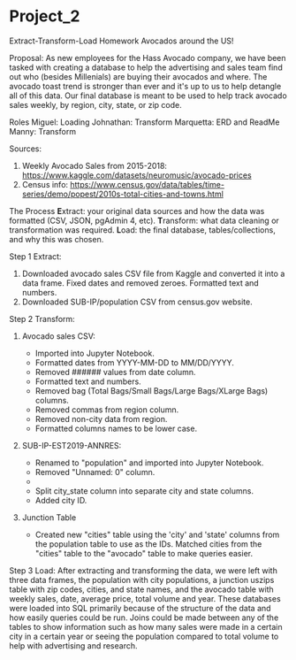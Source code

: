 # Project_2
Extract-Transform-Load Homework
Avocados around the US!

Proposal: As new employees for the Hass Avocado company, we have been tasked with creating a database to help the advertising and sales team find out who (besides Millenials) are buying their avocados and where. The avocado toast trend is stronger than ever and it's up to us to help detangle all of this data. Our final database is meant to be used to help track avocado sales weekly, by region, city, state, or zip code.

Roles
Miguel: Loading
Johnathan: Transform
Marquetta: ERD and ReadMe
Manny: Transform


Sources:
1. Weekly Avocado Sales from 2015-2018: https://www.kaggle.com/datasets/neuromusic/avocado-prices
2. Census info: https://www.census.gov/data/tables/time-series/demo/popest/2010s-total-cities-and-towns.html 

The Process
**E**xtract: your original data sources and how the data was formatted (CSV, JSON, pgAdmin 4, etc).
**T**ransform: what data cleaning or transformation was required.
**L**oad: the final database, tables/collections, and why this was chosen.


Step 1 Extract:
1. Downloaded avocado sales CSV file from Kaggle and converted it into a data frame. Fixed dates and removed zeroes. Formatted text and numbers.
2. Downloaded SUB-IP/population CSV from census.gov website. 

Step 2 Transform: 
1.	Avocado sales CSV: 
	- Imported into Jupyter Notebook.
	- Formatted dates from YYYY-MM-DD to MM/DD/YYYY. 
	- Removed ###### values from date column. 
	- Formatted text and numbers. 
	- Removed bag (Total Bags/Small Bags/Large Bags/XLarge Bags) columns. 
	- Removed commas from region column. 
	- Removed non-city data from region.
	- Formatted columns names to be lower case.
	
2.	SUB-IP-EST2019-ANNRES:
	- Renamed to "population" and imported into Jupyter Notebook. 
	- Removed "Unnamed: 0" column.
	- 
	- Split city_state column into separate city and state columns.
	- Added city ID. 

3.	Junction Table
	- Created new "cities" table using the 'city' and 'state' columns from the population table to use as the IDs. Matched cities from the "cities" table to the "avocado" table to make 
	queries easier. 

Step 3 Load:
After extracting and transforming the data, we were left with three data frames, the population with city populations, a junction uszips table with zip codes, cities, and state names, and the avocado table with weekly sales, date, average price, total volume and year. These databases were loaded into SQL primarily because of the structure of the data and how easily queries could be run. Joins could be made between any of the tables to show information such as how many sales were made in a certain city in a certain year or seeing the population compared to total volume to help with advertising and research.

